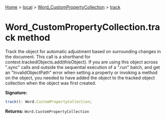[Home](./index) &gt; [local](local.md) &gt; [Word\_CustomPropertyCollection](local.word_custompropertycollection.md) &gt; [track](local.word_custompropertycollection.track.md)

# Word\_CustomPropertyCollection.track method

Track the object for automatic adjustment based on surrounding changes in the document. This call is a shorthand for context.trackedObjects.add(thisObject). If you are using this object across ".sync" calls and outside the sequential execution of a ".run" batch, and get an "InvalidObjectPath" error when setting a property or invoking a method on the object, you needed to have added the object to the tracked object collection when the object was first created.

**Signature:**
```javascript
track(): Word.CustomPropertyCollection;
```
**Returns:** `Word.CustomPropertyCollection`

